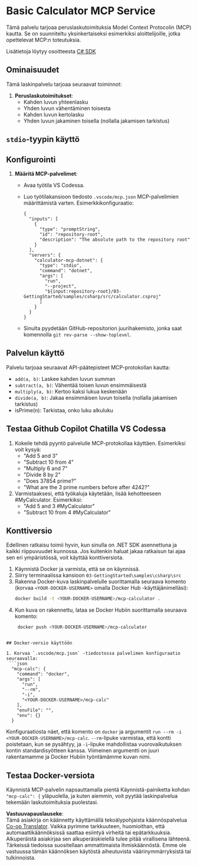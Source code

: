 <!--
CO_OP_TRANSLATOR_METADATA:
{
  "original_hash": "882aae00f1d3f007e20d03b883f44afa",
  "translation_date": "2025-07-13T22:17:09+00:00",
  "source_file": "03-GettingStarted/samples/csharp/README.md",
  "language_code": "fi"
}
-->
# Basic Calculator MCP Service

Tämä palvelu tarjoaa peruslaskutoimituksia Model Context Protocolin (MCP) kautta. Se on suunniteltu yksinkertaiseksi esimerkiksi aloittelijoille, jotka opettelevat MCP:n toteutuksia.

Lisätietoja löytyy osoitteesta [C# SDK](https://github.com/modelcontextprotocol/csharp-sdk)

## Ominaisuudet

Tämä laskinpalvelu tarjoaa seuraavat toiminnot:

1. **Peruslaskutoimitukset**:
   - Kahden luvun yhteenlasku
   - Yhden luvun vähentäminen toisesta
   - Kahden luvun kertolasku
   - Yhden luvun jakaminen toisella (nollalla jakamisen tarkistus)

## `stdio`-tyypin käyttö

## Konfigurointi

1. **Määritä MCP-palvelimet**:
   - Avaa työtila VS Codessa.
   - Luo työtilakansioon tiedosto `.vscode/mcp.json` MCP-palvelimien määrittämistä varten. Esimerkkikonfiguraatio:

     ```jsonc
     {
       "inputs": [
         {
           "type": "promptString",
           "id": "repository-root",
           "description": "The absolute path to the repository root"
         }
       ],
       "servers": {
         "calculator-mcp-dotnet": {
           "type": "stdio",
           "command": "dotnet",
           "args": [
             "run",
             "--project",
             "${input:repository-root}/03-GettingStarted/samples/csharp/src/calculator.csproj"
           ]
         }
       }
     }
     ```

   - Sinulta pyydetään GitHub-repositorion juurihakemisto, jonka saat komennolla `git rev-parse --show-toplevel`.

## Palvelun käyttö

Palvelu tarjoaa seuraavat API-päätepisteet MCP-protokollan kautta:

- `add(a, b)`: Laskee kahden luvun summan
- `subtract(a, b)`: Vähentää toisen luvun ensimmäisestä
- `multiply(a, b)`: Kertoo kaksi lukua keskenään
- `divide(a, b)`: Jakaa ensimmäisen luvun toisella (nollalla jakamisen tarkistus)
- isPrime(n): Tarkistaa, onko luku alkuluku

## Testaa Github Copilot Chatilla VS Codessa

1. Kokeile tehdä pyyntö palvelulle MCP-protokollaa käyttäen. Esimerkiksi voit kysyä:
   - "Add 5 and 3"
   - "Subtract 10 from 4"
   - "Multiply 6 and 7"
   - "Divide 8 by 2"
   - "Does 37854 prime?"
   - "What are the 3 prime numbers before after 4242?"
2. Varmistaaksesi, että työkaluja käytetään, lisää kehotteeseen #MyCalculator. Esimerkiksi:
   - "Add 5 and 3 #MyCalculator"
   - "Subtract 10 from 4 #MyCalculator"

## Konttiversio

Edellinen ratkaisu toimii hyvin, kun sinulla on .NET SDK asennettuna ja kaikki riippuvuudet kunnossa. Jos kuitenkin haluat jakaa ratkaisun tai ajaa sen eri ympäristössä, voit käyttää konttiversiota.

1. Käynnistä Docker ja varmista, että se on käynnissä.
1. Siirry terminaalissa kansioon `03-GettingStarted\samples\csharp\src`
1. Rakenna Docker-kuva laskinpalvelulle suorittamalla seuraava komento (korvaa `<YOUR-DOCKER-USERNAME>` omalla Docker Hub -käyttäjänimelläsi):
   ```bash
   docker build -t <YOUR-DOCKER-USERNAME>/mcp-calculator .
   ```
1. Kun kuva on rakennettu, lataa se Docker Hubiin suorittamalla seuraava komento:
   ```bash
    docker push <YOUR-DOCKER-USERNAME>/mcp-calculator
  ```

## Docker-versio käyttöön

1. Korvaa `.vscode/mcp.json` -tiedostossa palvelimen konfiguraatio seuraavalla:
   ```json
    "mcp-calc": {
      "command": "docker",
      "args": [
        "run",
        "--rm",
        "-i",
        "<YOUR-DOCKER-USERNAME>/mcp-calc"
      ],
      "envFile": "",
      "env": {}
    }
   ```
   Konfiguraatiosta näet, että komento on `docker` ja argumentit `run --rm -i <YOUR-DOCKER-USERNAME>/mcp-calc`. `--rm`-lipuke varmistaa, että kontti poistetaan, kun se pysähtyy, ja `-i`-lipuke mahdollistaa vuorovaikutuksen kontin standardisyötteen kanssa. Viimeinen argumentti on juuri rakentamamme ja Docker Hubiin työntämämme kuvan nimi.

## Testaa Docker-versiota

Käynnistä MCP-palvelin napsauttamalla pientä Käynnistä-painiketta kohdan `"mcp-calc": {` yläpuolella, ja kuten aiemmin, voit pyytää laskinpalvelua tekemään laskutoimituksia puolestasi.

**Vastuuvapauslauseke**:  
Tämä asiakirja on käännetty käyttämällä tekoälypohjaista käännöspalvelua [Co-op Translator](https://github.com/Azure/co-op-translator). Vaikka pyrimme tarkkuuteen, huomioithan, että automaattikäännöksissä saattaa esiintyä virheitä tai epätarkkuuksia. Alkuperäistä asiakirjaa sen alkuperäiskielellä tulee pitää virallisena lähteenä. Tärkeissä tiedoissa suositellaan ammattimaista ihmiskäännöstä. Emme ole vastuussa tämän käännöksen käytöstä aiheutuvista väärinymmärryksistä tai tulkinnoista.
